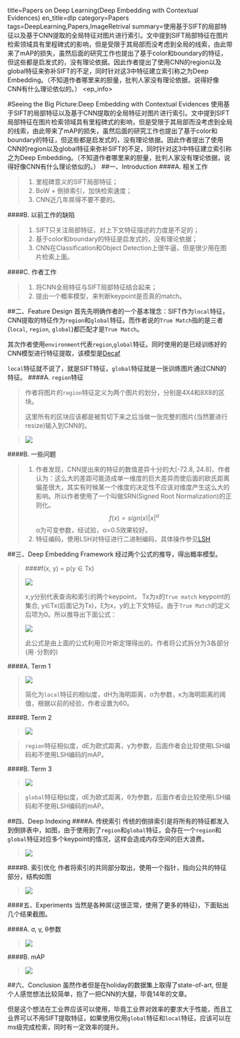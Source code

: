 title=Papers on Deep Learning(Deep Embedding with Contextual Evidences)
en_title=dlp
category=Papers
tags=DeepLearning,Papers,ImageRetrival
summary=使用基于SIFT的局部特征以及基于CNN提取的全局特征对图片进行索引。文中提到SIFT局部特征在图片检索领域具有里程碑式的影响，但是受限于其局部而没考虑到全局的线索，由此带来了mAP的损失，虽然后面的研究工作也提出了基于color和boundary的特征，但这些都是启发式的，没有理论依据。因此作者提出了使用CNN的region以及global特征来弥补SIFT的不足，同时针对这3中特征建立索引称之为Deep Embedding。（不知道作者哪里来的胆量，批判人家没有理论依据，说得好像CNN有什么理论依似的。）
<ep_info>

#Seeing the Big Picture:Deep Embedding with Contextual Evidences
使用基于SIFT的局部特征以及基于CNN提取的全局特征对图片进行索引。文中提到SIFT局部特征在图片检索领域具有里程碑式的影响，但是受限于其局部而没考虑到全局的线索，由此带来了mAP的损失，虽然后面的研究工作也提出了基于color和boundary的特征，但这些都是启发式的，没有理论依据。因此作者提出了使用CNN的region以及global特征来弥补SIFT的不足，同时针对这3中特征建立索引称之为Deep Embedding。（不知道作者哪里来的胆量，批判人家没有理论依据，说得好像CNN有什么理论依似的。）
##一、Introduction
####A. 相关工作
>1. 里程碑意义的SIFT局部特征；
>2. BoW + 倒排索引，加快检索速度；
>3. CNN近几年屌得不要不要的。

####B. 以前工作的缺陷
>1. SIFT只关注局部特征，对上下文特征描述的力度是不足的；
>2. 基于color和boundary的特征是启发式的，没有理论依据；
>3. CNN在Classification和Object Detection上很牛逼，但是很少用在图片检索上面。

####C. 作者工作
>1. 将CNN全局特征与SIFT局部特征结合起来；
>2. 提出一个概率模型，来判断keypoint是否真的match。

##二、Feature Design
首先先明确作者的一个基本理念：SIFT作为`local`特征，CNN提取的特征作为`region`和`global`特征。而作者说的`True Match`指的是三者(`local`, `region`, `global`)都匹配才是`True Match`。

其次作者使用`environment`代表`region`,`global`特征。同时使用的是已经训练好的CNN模型进行特征提取，该模型是[Decaf](http://arxiv.org/abs/1310.1531)

`local`特征就不说了，就是SIFT特征，`global`特征就是一张训练图片通过CNN的特征。
####A. `region`特征
>作者将图片的`region`特征定义为两个图片的划分，分别是4X4和8X8的区块。
>
>这里所有的区块应该都是被剪切下来之后当做一张完整的图片(当然要进行resize)输入到CNN的。

>![](http://i.imgur.com/QrDFVF2.png) 

####B. 一些问题
>1. 作者发现，CNN提出来的特征的数值差异十分的大[-72.8, 24.8]，作者认为：这么大的差距可能造成单一维度的巨大差异而使后面的欧氏距离偏差很大，其实有时候某一个维度的决定性不应该对维度产生这么大的影响。所以作者使用了一个叫做SRN(Signed Root Normalization)的正则化。$$f(x) = sign(x)|x|^α$$
>α为可变参数，经试验，α=0.5效果较好。
>2. 特征编码，使用LSH对特征进行二进制编码，具体操作参见[LSH](https://www.baidu.com/s?wd=%E5%B1%80%E9%83%A8%E6%95%8F%E6%84%9F%E5%93%88%E5%B8%8C)

##三、Deep Embedding Framework
经过两个公式的推导，得出概率模型。
>
>####f(x, y) = p(y ∈ Tx)
>
>![](http://i.imgur.com/FTfpTX3.png)
>
>x,y分别代表查询和索引的两个keypoint， Tx为x的`True match` keypoint的集合, y∈Tx(后面记为Tx)，ξ为x，y的上下文特征。由于`True Match`的定义后项为0。所以推导出下面公式：
>
>![](http://i.imgur.com/4Y50WYY.png)
>
>此公式是由上面的公式利用贝叶斯定理得出的。作者将公式拆分为3各部分(用`·`分割的)


####A. Term 1
>![](http://i.imgur.com/5sPO9O6.png)
>
>简化为`local`特征的相似度，dH为海明距离，σ为参数，κ为海明距离的阈值，根据以前的经验，作者设置为60。

####B. Term 2
>![](http://i.imgur.com/8cVgsZl.png)

>`region`特征相似度，dE为欧式距离，γ为参数，后面作者会比较使用LSH编码和不使用LSH编码的mAP。

####B. Term 3
>![](http://i.imgur.com/blxzwfl.png)

>`global`特征相似度，dE为欧式距离，θ为参数，后面作者会比较使用LSH编码和不使用LSH编码的mAP。


##四、Deep Indexing
####A. 传统索引
传统的倒排索引是将所有的特征都发入到倒排表中，如图，由于使用到了`region`和`global`特征，会存在一个`region`和`global`特征对应多个keypoint的情况，这样会造成内存空间的巨大浪费。

> ![](http://i.imgur.com/QqUqVL9.png)

####B. 索引优化
作者将索引的共同部分取出，使用一个指针，指向公共的特征部分，结构如图

>![](http://i.imgur.com/MsxcB7X.png)

####五、Experiments
当然是各种屌(这很正常，使用了更多的特征)，下面贴出几个结果截图。

####A. σ, γ, θ参数

>![](http://i.imgur.com/zF0ZLbR.png)

####B. mAP

>![](http://i.imgur.com/8kOTwnn.png)

##六、Conclusion
虽然作者但是在holiday的数据集上取得了state-of-art, 但是个人感觉想法比较简单，抱了一把CNN的大腿，毕竟14年的文章。

但是这个想法在工业界应该可以使用，毕竟工业界对效率的要求大于性能，而且工业界可以不用SIFT提取特征，如果使用仅用`global`特征和`local`特征，应该可以在ms级完成检索，同时有一定效率的提升。